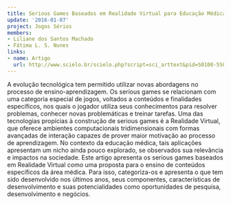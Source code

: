 ```yaml
---
title: Serious Games Baseados em Realidade Virtual para Educação Médica
update: '2016-01-07'
project: Jogos Sérios
members:
- Liliane dos Santos Machado
- Fátima L. S. Nunes
links:
- name: Artigo
  url: http://www.scielo.br/scielo.php?script=sci_arttext&pid=S0100-55022011000200015
---
```


A evolução tecnológica tem permitido utilizar novas abordagens no processo de ensino-aprendizagem. Os serious games se relacionam com uma categoria especial de jogos, voltados a conteúdos e finalidades específicos, nos quais o jogador utiliza seus conhecimentos para resolver problemas, conhecer novas problemáticas e treinar tarefas. Uma das tecnologias propícias à construção de serious games é a Realidade Virtual, que oferece ambientes computacionais tridimensionais com formas avançadas de interação capazes de prover maior motivação ao processo de aprendizagem. No contexto da educação médica, tais aplicações apresentam um nicho ainda pouco explorado, se observados sua relevância e impactos na sociedade. Este artigo apresenta os serious games baseados em Realidade Virtual como uma proposta para o ensino de conteúdos específicos da área médica. Para isso, categoriza-os e apresenta o que tem sido desenvolvido nos últimos anos, seus componentes, características de desenvolvimento e suas potencialidades como oportunidades de pesquisa, desenvolvimento e negócios.
